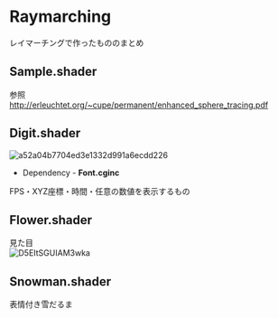 # Raymarching
レイマーチングで作ったもののまとめ

## Sample.shader

参照  
http://erleuchtet.org/~cupe/permanent/enhanced_sphere_tracing.pdf  

## Digit.shader

![a52a04b7704ed3e1332d991a6ecdd226](https://user-images.githubusercontent.com/9694004/56879886-95f45580-6a95-11e9-8e7e-ed2d00d6d1c9.png)

- Dependency - **Font.cginc**

FPS・XYZ座標・時間・任意の数値を表示するもの

## Flower.shader

見た目  
![D5EItSGUIAM3wka](https://user-images.githubusercontent.com/9694004/56879907-ae647000-6a95-11e9-8a44-50722d9dd8ba.png)

## Snowman.shader

表情付き雪だるま
